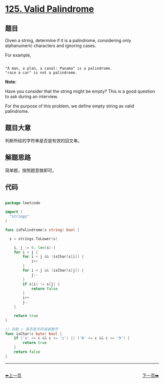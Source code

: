 # [125. Valid Palindrome](https://leetcode.com/problems/valid-palindrome/description/)

## 题目

Given a string, determine if it is a palindrome, considering only alphanumeric characters and ignoring cases.

For example,

```

"A man, a plan, a canal: Panama" is a palindrome.
"race a car" is not a palindrome.

```

**Note**:  

Have you consider that the string might be empty? This is a good question to ask during an interview.

For the purpose of this problem, we define empty string as valid palindrome.

## 题目大意

判断所给的字符串是否是有效的回文串。

## 解题思路

简单题，按照题意做即可。

## 代码

```go

package leetcode

import (
  "strings"
)

func isPalindrome(s string) bool {

  s = strings.ToLower(s)

	i, j := 0, len(s)-1
	for i < j {
		for i < j && !isChar(s[i]) {
			i++
		}
		for i < j && !isChar(s[j]) {
			j--
		}
		if s[i] != s[j] {
			return false
		}
		i++
		j--
	}

	return true
}

// 判断 c 是否是字符或者数字
func isChar(c byte) bool {
	if ('a' <= c && c <= 'z') || ('0' <= c && c <= '9') {
		return true
	}
	return false
}

```


----------------------------------------------
<div style="display: flex;justify-content: space-between;align-items: center;">
<p><a href="https://books.halfrost.com/leetcode/ChapterFour/0124.Binary-Tree-Maximum-Path-Sum/">⬅️上一页</a></p>
<p><a href="https://books.halfrost.com/leetcode/ChapterFour/0126.Word-Ladder-II/">下一页➡️</a></p>
</div>
